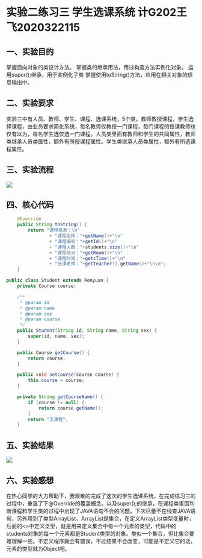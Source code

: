 # 实验二练习三 学生选课系统 计G202王飞2020322115

## 一、实验目的

掌握面向对象的类设计方法。
掌握类的继承用法，用过构造方法实例化对象。
运用super();继承，用于实例化子类
掌握使用toString()方法，应用在相关对象的信息输出中。

## 二、实验要求
实验三中有人员、教师、学生、课程、选课系统，5个类，教师教授课程，学生选择课程，由业务要求简化系统，每名教师仅教授一门课程，每门课程的授课教师也仅有以为，每名学生选仅选一门课程。人员类里面有教师和学生的共同属性，教师类继承人员类属性，额外有所授课程属性。学生类继承人员类属性，额外有所选课程属性。

## 三、实验流程
<img src="学生选课系统流程图.png">

## 四、核心代码

```Java
	@Override
	public String toString() {
		return "课程信息：\n"
				+ "课程名称："+getName()+"\n"
				+ "课程编号："+getId()+"\n"
				+ "课程人数："+students.size()+"\n"
				+ "课程地点："+getRoom()+"\n"
				+ "课程时间："+getcTime()+"\n"
				+ "任课老师："+getTeacher().getName()+"\n\n";
	}

```

```Java
public class Student extends Renyuan {
	private Course course;

	/**
	 * @param id
	 * @param name
	 * @param sex
	 * @param course
	 */
	public Student(String id, String name, String sex) {
		super(id, name, sex);
	}

	public Course getCourse() {
		return course;
	}

	public void setCourse(Course course) {
		this.course = course;
	}

	private String getCourseName() {
		if (course != null) {
			return course.getName();
		}
		return "无课程";
	}

```

## 五、实验结果
<img src="学生选课系统实验结果.png">

## 六、实验感想
在热心同学的大力帮助下，我艰难的完成了这次的学生选课系统，在完成练习三的过程中，重温了下@Override的覆盖概念。以及super();的继承，在课程类里面判断课程和学生类的过程中出现了JAVA语句不会的问题，下次尽量不在线查JAVA语句，另外用到了类型ArrayList，ArrayList是集合，在定义ArrayList类型变量时，后面的<>中定义泛型，就是用来定义集合中每一个元素的类型，代码中的students对象的每一个元素都是Student类型的对象。类似一个集合，但比集合要难理解一些。不定义程序就会有错误，不过结果不会改变，可能是不定义它的话，元素的类型就为Object吧。
